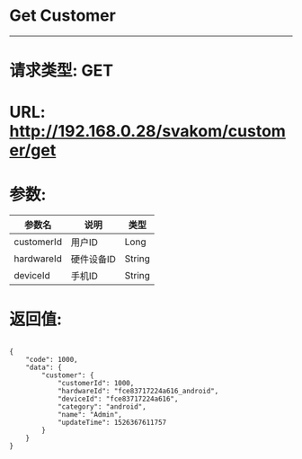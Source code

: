 # Get Customer
---
# 请求类型: GET
# URL: http://192.168.0.28/svakom/customer/get
# 参数:
参数名 | 说明            | 类型
----- |---------------- | ----
customerId | 用户ID     | Long
hardwareId | 硬件设备ID | String
deviceId   | 手机ID     | String
# 返回值:
<pre><code>
{
    "code": 1000,
    "data": {
        "customer": {
            "customerId": 1000,
            "hardwareId": "fce83717224a616_android",
            "deviceId": "fce83717224a616",
            "category": "android",
            "name": "Admin",
            "updateTime": 1526367611757
        }
    }
}
</code></pre>
